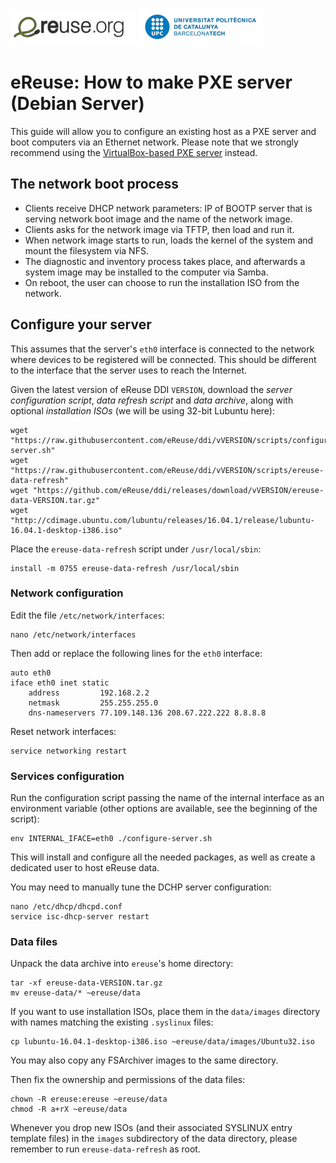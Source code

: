![eReuselogo](./images/eReuse_logo_200.png)
![UPClogo](./images/UPC_logo_200.png)

# eReuse: How to make PXE server (Debian Server)

This guide will allow you to configure an existing host as a PXE server and boot computers via an Ethernet network.  Please note that we strongly recommend using the [VirtualBox-based PXE server](PXE_Register.md) instead.

## The network boot process

- Clients receive DHCP network parameters: IP of BOOTP server that is serving network boot image and the name of the network image.
- Clients asks for the network image via TFTP, then load and run it.
- When network image starts to run, loads the kernel of the system and mount the filesystem via NFS.
- The diagnostic and inventory process takes place, and afterwards a system image may be installed to the computer via Samba.
- On reboot, the user can choose to run the installation ISO from the network.

## Configure your server
This assumes that the server's `eth0` interface is connected to the network where devices to be registered will be connected.  This should be different to the interface that the server uses to reach the Internet.

Given the latest version of eReuse DDI ``VERSION``, download the *server configuration script*, *data refresh script* and *data archive*, along with optional *installation ISOs* (we will be using 32-bit Lubuntu here):
```
wget "https://raw.githubusercontent.com/eReuse/ddi/vVERSION/scripts/configure-server.sh"
wget "https://raw.githubusercontent.com/eReuse/ddi/vVERSION/scripts/ereuse-data-refresh"
wget "https://github.com/eReuse/ddi/releases/download/vVERSION/ereuse-data-VERSION.tar.gz"
wget "http://cdimage.ubuntu.com/lubuntu/releases/16.04.1/release/lubuntu-16.04.1-desktop-i386.iso"
```

Place the ``ereuse-data-refresh`` script under ``/usr/local/sbin``:
```
install -m 0755 ereuse-data-refresh /usr/local/sbin
```

### Network configuration

Edit the file `/etc/network/interfaces`:
```
nano /etc/network/interfaces
```

Then add or replace the following lines for the `eth0` interface:
```
auto eth0
iface eth0 inet static
    address         192.168.2.2
    netmask         255.255.255.0
    dns-nameservers 77.109.148.136 208.67.222.222 8.8.8.8
```

Reset network interfaces:
```
service networking restart
```

### Services configuration

Run the configuration script passing the name of the internal interface as an environment variable (other options are available, see the beginning of the script):
```
env INTERNAL_IFACE=eth0 ./configure-server.sh
```

This will install and configure all the needed packages, as well as create a dedicated user to host eReuse data.

You may need to manually tune the DCHP server configuration:
```
nano /etc/dhcp/dhcpd.conf
service isc-dhcp-server restart
```

### Data files

Unpack the data archive into `ereuse`'s home directory:
```
tar -xf ereuse-data-VERSION.tar.gz
mv ereuse-data/* ~ereuse/data
```

If you want to use installation ISOs, place them in the `data/images` directory with names matching the existing `.syslinux` files:
```
cp lubuntu-16.04.1-desktop-i386.iso ~ereuse/data/images/Ubuntu32.iso
```

You may also copy any FSArchiver images to the same directory.

Then fix the ownership and permissions of the data files:
```
chown -R ereuse:ereuse ~ereuse/data
chmod -R a+rX ~ereuse/data
```

Whenever you drop new ISOs (and their associated SYSLINUX entry template files) in the `images` subdirectory of the data directory, please remember to run `ereuse-data-refresh` as root.
